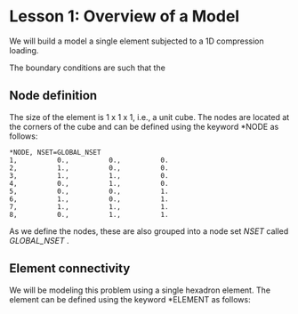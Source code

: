 # Lesson 1: Overview of a Model

We will build a model a single element subjected to a 1D compression loading.

The boundary conditions are such that the 


## Node definition

The size of the element is 1 x 1 x 1, i.e., a unit cube. The nodes are located at the corners of the cube and can be defined using the keyword *NODE as follows:

	*NODE, NSET=GLOBAL_NSET
	1,          0.,          0.,          0.
	2,          1.,          0.,          0.
	3,          1.,          1.,          0.
	4,          0.,          1.,          0.
	5,          0.,          0.,          1.
	6,          1.,          0.,          1.
	7,          1.,          1.,          1.
	8,          0.,          1.,          1.

As we define the nodes, these are also grouped into a node set <em> NSET </em> called <em> GLOBAL_NSET </em>.

## Element connectivity

We will be modeling this problem using a single hexadron element. The element can be defined using the keyword *ELEMENT as follows: